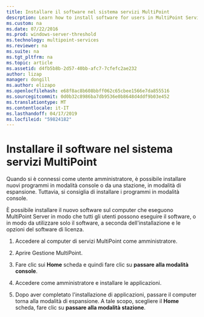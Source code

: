 ```yaml
---
title: Installare il software nel sistema servizi MultiPoint
descrption: Learn how to install software for users in MultiPoint Services
ms.custom: na
ms.date: 07/22/2016
ms.prod: windows-server-threshold
ms.technology: multipoint-services
ms.reviewer: na
ms.suite: na
ms.tgt_pltfrm: na
ms.topic: article
ms.assetid: d4fb5b8b-2d57-40bb-afc7-7cfefc2ae232
author: lizap
manager: dongill
ms.author: elizapo
ms.openlocfilehash: e68f8ac8b608bbff062c65cbee1566e7da855516
ms.sourcegitcommit: 0d0b32c8986ba7db9536e0b8648d4ddf9b03e452
ms.translationtype: MT
ms.contentlocale: it-IT
ms.lasthandoff: 04/17/2019
ms.locfileid: "59824182"
---
```

# <a name="install-software-on-your-multipoint-services-system"></a>Installare il software nel sistema servizi MultiPoint
Quando si è connessi come utente amministratore, è possibile installare nuovi programmi in modalità console o da una stazione, in modalità di espansione. Tuttavia, si consiglia di installare i programmi in modalità console.  
  
È possibile installare il nuovo software sul computer che eseguono MultiPoint Server in modo che tutti gli utenti possono eseguire il software, o in modo da utilizzare solo il software, a seconda dell'installazione e le opzioni del software di licenza.  
   
1.  Accedere al computer di servizi MultiPoint come amministratore.  
  
2.  Aprire Gestione MultiPoint.  
  
3.  Fare clic sui **Home** scheda e quindi fare clic su **passare alla modalità console**.  
  
4.  Accedere come amministratore e installare le applicazioni.  
  
5.  Dopo aver completato l'installazione di applicazioni, passare il computer torna alla modalità di espansione. A tale scopo, scegliere il **Home** scheda, fare clic su **passare alla modalità stazione**.  